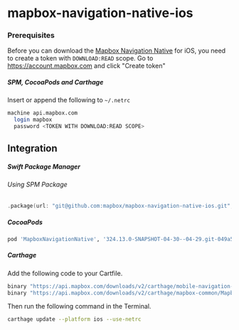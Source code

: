 # mapbox-navigation-native-ios

### Prerequisites

Before you can download the [Mapbox Navigation Native](https://github.com/mapbox/mapbox-navigation-native) for iOS, you need to create a token with `DOWNLOAD:READ` scope.
Go to https://account.mapbox.com and click "Create token"

##### SPM, CocoaPods and Carthage
Insert or append the following to `~/.netrc`

```bash
machine api.mapbox.com
  login mapbox
  password <TOKEN WITH DOWNLOAD:READ SCOPE>
```

## Integration

##### Swift Package Manager

###### Using SPM Package

```swift
.package(url: "git@github.com:mapbox/mapbox-navigation-native-ios.git", from: "324.13.0-SNAPSHOT-04-30--04-29.git-049a52b-SNAPSHOT.0430T1408Z.ca25001"),
```

##### CocoaPods

```ruby
pod 'MapboxNavigationNative', '324.13.0-SNAPSHOT-04-30--04-29.git-049a52b-SNAPSHOT.0430T1408Z.ca25001'
```

##### Carthage

Add the following code to your Cartfile.

```bash
binary "https://api.mapbox.com/downloads/v2/carthage/mobile-navigation-native/MapboxNavigationNative.json" == 324.13.0-SNAPSHOT-04-30--04-29.git-049a52b-SNAPSHOT.0430T1408Z.ca25001
binary "https://api.mapbox.com/downloads/v2/carthage/mapbox-common/MapboxCommon-ios.json" == 24.13.0-SNAPSHOT-04-30--04-29.git-049a52b
```

Then run the following command in the Terminal.
```bash
carthage update --platform ios --use-netrc
```
